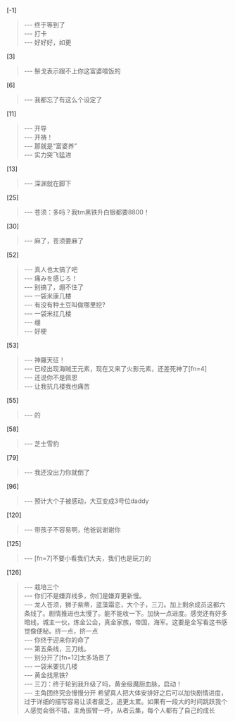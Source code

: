 
[-1] 
>--- 终于等到了<br>
>--- 打卡<br>
>--- 好好好，如更<br>

[3] 
>--- 鬃戈表示跟不上你这富婆喂饭的<br>

[6] 
>--- 我都忘了有这么个设定了<br>

[11] 
>--- 开导<br>
>--- 开祷！<br>
>--- 那就是“富婆养”<br>
>--- 实力突飞猛进<br>

[13] 
>--- 深渊就在脚下<br>

[25] 
>--- 苍须：多吗？我tm黑铁升白银都要8800！<br>

[30] 
>--- 麻了，苍须要麻了<br>

[52] 
>--- 真人也太搞了吧<br>
>--- 痛みを感じろ！<br>
>--- 别搞了，绷不住了<br>
>--- 一袋米康几楼<br>
>--- 有没有种土豆叫做哪里挖?<br>
>--- 一袋米扛几楼<br>
>--- 绷<br>
>--- 好梗<br>

[53] 
>--- 神羅天征！<br>
>--- 已经出现海贼王元素，现在又来了火影元素，还差死神了[fn=4]<br>
>--- 还说你不是佩恩<br>
>--- 让我抗几楼我也痛苦<br>

[55] 
>--- 的<br>

[58] 
>--- 芝士雪豹<br>

[79] 
>--- 我还没出力你就倒了<br>

[96] 
>--- 预计大个子被感动，大豆变成3号位daddy<br>

[120] 
>--- 带孩子不容易啊，他爸说谢谢你<br>

[125] 
>--- [fn=7]不要小看我们大夫，我们也是玩刀的<br>

[126] 
>--- 栽培三个<br>
>--- 你们不是嫌弃线多，你们是嫌弃更新慢。<br>
>--- 龙人苍须，狮子紫蒂，蓝藻霜恋，大个子，三刀。加上剩余成员这都六条线了。剧情推进也太慢了。能不能收一下。加快一点进度。感觉还有好多暗线，城主一伙，炼金公会，真金家族，帝国，海军。这要是全写看这书感觉像便秘。挤一点，挤一点<br>
>--- 你终于迎来你的命了<br>
>--- 第五条线，三刀线。<br>
>--- 别分开了[fn=12]太多场景了<br>
>--- 一袋米要抗几楼<br>
>--- 黄金找黑铁?<br>
>--- 三刀：终于轮到我升级了吗，黄金级魔厨血脉，启动！<br>
>--- 主角团终究会慢慢分开 希望真人把大体安排好之后可以加快剧情进度，过于详细的描写容易让读者疲乏，追更太累。如果有一段大的时间跳跃我个人感觉会很不错，主角振臂一呼，从者云集，每个人都有了自己的成长<br>
